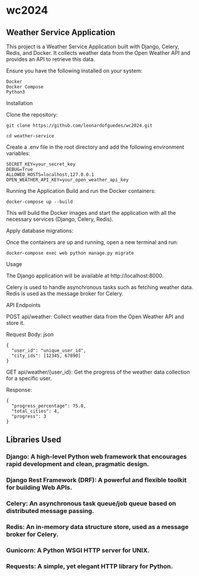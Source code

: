 # wc2024

## Weather Service Application

This project is a Weather Service Application built with Django, Celery, Redis, and Docker. 
It collects weather data from the Open Weather API and provides an API to retrieve this data.

Ensure you have the following installed on your system:
```
Docker
Docker Compose
Python3
```
Installation

Clone the repository:
```
git clone https://github.com/leonardofguedes/wc2024.git
```
```
cd weather-service
```

Create a .env file in the root directory and add the following environment variables:

```
SECRET_KEY=your_secret_key
DEBUG=True
ALLOWED_HOSTS=localhost,127.0.0.1
OPEN_WEATHER_API_KEY=your_open_weather_api_key
```

Running the Application
Build and run the Docker containers:

```
docker-compose up --build
```


This will build the Docker images and start the application with all the necessary services (Django, Celery, Redis).

Apply database migrations:

Once the containers are up and running, open a new terminal and run:

```
docker-compose exec web python manage.py migrate
```

Usage

The Django application will be available at http://localhost:8000.

Celery is used to handle asynchronous tasks such as fetching weather data.
Redis is used as the message broker for Celery.

API Endpoints

POST api/weather: Collect weather data from the Open Weather API and store it.

Request Body:
json
```
{
  "user_id": "unique_user_id",
  "city_ids": [12345, 67890]
}
```

GET api/weather/{user_id}: Get the progress of the weather data collection for a specific user.

Response:
```
{
  "progress_percentage": 75.0,
  "total_cities": 4,
  "progress": 3
}
```

## Libraries Used

### Django: A high-level Python web framework that encourages rapid development and clean, pragmatic design.
### Django Rest Framework (DRF): A powerful and flexible toolkit for building Web APIs.
### Celery: An asynchronous task queue/job queue based on distributed message passing.
### Redis: An in-memory data structure store, used as a message broker for Celery.
### Gunicorn: A Python WSGI HTTP server for UNIX.
### Requests: A simple, yet elegant HTTP library for Python.
